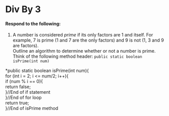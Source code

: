# Div By 3
#### Respond to the following:

1. A number is considered *prime* if its only factors are 1 and itself. For example, 7 is prime (1 and 7 are the only factors) and 9 is not (1, 3 and 9 are factors).  
Outline an algorithm to determine whether or not a number is prime.  
Think of the following method header:
`public static boolean isPrime(int num)`

  *public static boolean isPrime(int num){  
    for (int i = 2; i <= num/2; i++){    
      if (num % i == 0){      
        return false;        
      }//End of if statement      
    }//End of for loop     
    return true;    
  }//End of isPrime method

